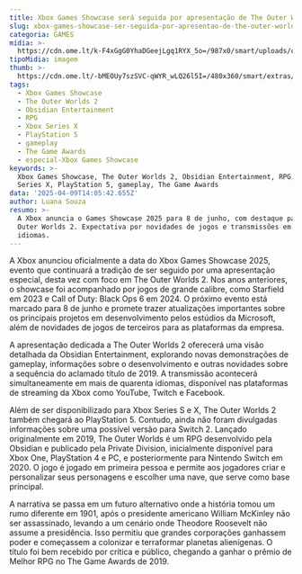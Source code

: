 ```yaml
---
title: Xbox Games Showcase será seguida por apresentação de The Outer Worlds 2
slug: xbox-games-showcase-ser-seguida-por-apresentao-de-the-outer-worlds-2
categoria: GAMES
midia: >-
  https://cdn.ome.lt/k-F4xGgG0YhaDGeejLgq1RYX_5o=/987x0/smart/uploads/conteudo/fotos/OMELETE_CAPA_-_2025-04-09T102252.198.png
tipoMidia: imagem
thumb: >-
  https://cdn.ome.lt/-bMEOUy7szSVC-qWYR_wLQ26l5I=/480x360/smart/extras/conteudos/omelete_THUMB_-_2025-04-09T102207.143.png
tags:
  - Xbox Games Showcase
  - The Outer Worlds 2
  - Obsidian Entertainment
  - RPG
  - Xbox Series X
  - PlayStation 5
  - gameplay
  - The Game Awards
  - especial-Xbox Games Showcase
keywords: >-
  Xbox Games Showcase, The Outer Worlds 2, Obsidian Entertainment, RPG, Xbox
  Series X, PlayStation 5, gameplay, The Game Awards
data: '2025-04-09T14:05:42.655Z'
author: Luana Souza
resumo: >-
  A Xbox anuncia o Games Showcase 2025 para 8 de junho, com destaque para The
  Outer Worlds 2. Expectativa por novidades de jogos e transmissões em 40
  idiomas.
---
```


A Xbox anunciou oficialmente a data do Xbox Games Showcase 2025, evento que continuará a tradição de ser seguido por uma apresentação especial, desta vez com foco em The Outer Worlds 2. Nos anos anteriores, o showcase foi acompanhado por jogos de grande calibre, como Starfield em 2023 e Call of Duty: Black Ops 6 em 2024. O próximo evento está marcado para 8 de junho e promete trazer atualizações importantes sobre os principais projetos em desenvolvimento pelos estúdios da Microsoft, além de novidades de jogos de terceiros para as plataformas da empresa.

A apresentação dedicada a The Outer Worlds 2 oferecerá uma visão detalhada da Obsidian Entertainment, explorando novas demonstrações de gameplay, informações sobre o desenvolvimento e outras novidades sobre a sequência do aclamado título de 2019. A transmissão acontecerá simultaneamente em mais de quarenta idiomas, disponível nas plataformas de streaming da Xbox como YouTube, Twitch e Facebook.

Além de ser disponibilizado para Xbox Series S e X, The Outer Worlds 2 também chegará ao PlayStation 5. Contudo, ainda não foram divulgadas informações sobre uma possível versão para Switch 2. Lançado originalmente em 2019, The Outer Worlds é um RPG desenvolvido pela Obsidian e publicado pela Private Division, inicialmente disponível para Xbox One, PlayStation 4 e PC, e posteriormente para Nintendo Switch em 2020. O jogo é jogado em primeira pessoa e permite aos jogadores criar e personalizar seus personagens e escolher uma nave, que serve como base principal.

A narrativa se passa em um futuro alternativo onde a história tomou um rumo diferente em 1901, após o presidente americano William McKinley não ser assassinado, levando a um cenário onde Theodore Roosevelt não assume a presidência. Isso permitiu que grandes corporações ganhassem poder e começassem a colonizar e terraformar planetas alienígenas. O título foi bem recebido por crítica e público, chegando a ganhar o prêmio de Melhor RPG no The Game Awards de 2019.
